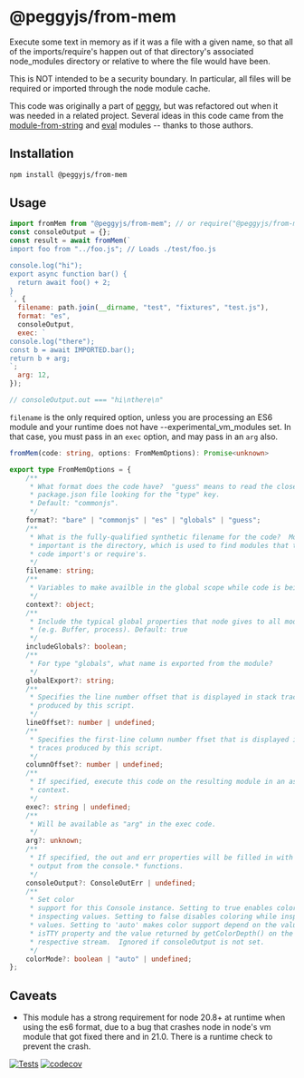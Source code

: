 # @peggyjs/from-mem

Execute some text in memory as if it was a file with a given name, so that all
of the imports/require's happen out of that directory's associated
node_modules directory or relative to where the file would have been.

This is NOT intended to be a security boundary.  In particular, all files
will be required or imported through the node module cache.

This code was originally a part of [peggy](https://peggyjs.org/), but was
refactored out when it was needed in a related project.  Several ideas in this
code came from the
[module-from-string](https://github.com/exuanbo/module-from-string) and
[eval](https://github.com/pierrec/node-eval) modules -- thanks to those authors.

## Installation

```sh
npm install @peggyjs/from-mem
```

## Usage

```js
import fromMem from "@peggyjs/from-mem"; // or require("@peggyjs/from-mem")
const consoleOutput = {};
const result = await fromMem(`
import foo from "../foo.js"; // Loads ./test/foo.js

console.log("hi");
export async function bar() {
  return await foo() + 2;
}
`, {
  filename: path.join(__dirname, "test", "fixtures", "test.js"),
  format: "es",
  consoleOutput,
  exec: `
console.log("there");
const b = await IMPORTED.bar();
return b + arg;
`;
  arg: 12,
});

// consoleOutput.out === "hi\nthere\n"
```

`filename` is the only required option, unless you are processing an ES6 module
and your runtime does not have --experimental_vm_modules set.  In that case,
you must pass in an `exec` option, and may pass in an `arg` also.

```ts
fromMem(code: string, options: FromMemOptions): Promise<unknown>

export type FromMemOptions = {
    /**
     * What format does the code have?  "guess" means to read the closest
     * package.json file looking for the "type" key.
     * Default: "commonjs".
     */
    format?: "bare" | "commonjs" | "es" | "globals" | "guess";
    /**
     * What is the fully-qualified synthetic filename for the code?  Most
     * important is the directory, which is used to find modules that the
     * code import's or require's.
     */
    filename: string;
    /**
     * Variables to make availble in the global scope while code is being evaluated.
     */
    context?: object;
    /**
     * Include the typical global properties that node gives to all modules.
     * (e.g. Buffer, process). Default: true
     */
    includeGlobals?: boolean;
    /**
     * For type "globals", what name is exported from the module?
     */
    globalExport?: string;
    /**
     * Specifies the line number offset that is displayed in stack traces
     * produced by this script.
     */
    lineOffset?: number | undefined;
    /**
     * Specifies the first-line column number ffset that is displayed in stack
     * traces produced by this script.
     */
    columnOffset?: number | undefined;
    /**
     * If specified, execute this code on the resulting module in an async
     * context.
     */
    exec?: string | undefined;
    /**
     * Will be available as "arg" in the exec code.
     */
    arg?: unknown;
    /**
     * If specified, the out and err properties will be filled in with
     * output from the console.* functions.
     */
    consoleOutput?: ConsoleOutErr | undefined;
    /**
     * Set color
     * support for this Console instance. Setting to true enables coloring while
     * inspecting values. Setting to false disables coloring while inspecting
     * values. Setting to 'auto' makes color support depend on the value of the
     * isTTY property and the value returned by getColorDepth() on the
     * respective stream.  Ignored if consoleOutput is not set.
     */
    colorMode?: boolean | "auto" | undefined;
};
```

## Caveats

- This module has a strong requirement for node 20.8+ at runtime when using
  the es6 format, due to a bug that crashes node in node's vm module that got
  fixed there and in 21.0.  There is a runtime check to prevent the crash.

[![Tests](https://github.com/peggyjs/from-mem/actions/workflows/node.js.yml/badge.svg)](https://github.com/peggyjs/from-mem/actions/workflows/node.js.yml)
[![codecov](https://codecov.io/gh/peggyjs/from-mem/graph/badge.svg?token=CWQ7GSH0ZI)](https://codecov.io/gh/peggyjs/from-mem)
